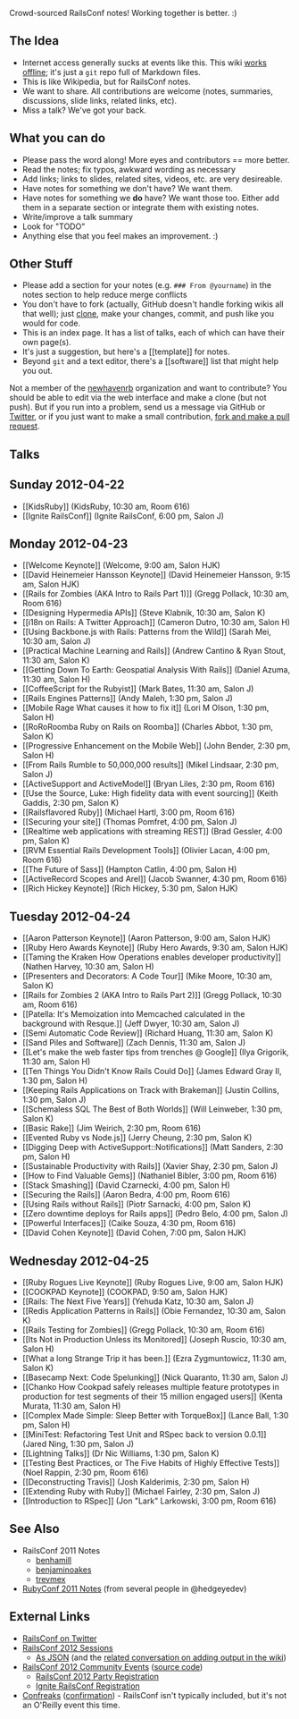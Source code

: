 Crowd-sourced RailsConf notes!  Working together is better.  :)

## The Idea

* Internet access generally sucks at events like this.  This wiki [works offline](https://github.com/newhavenrb/railsconf2012/wiki/_access); it's just a `git` repo full of Markdown files.
* This is like Wikipedia, but for RailsConf notes.
* We want to share.  All contributions are welcome (notes, summaries, discussions, slide links, related links, etc).
* Miss a talk?  We've got your back.

## What you can do

* Please pass the word along!  More eyes and contributors == more better.
* Read the notes; fix typos, awkward wording as necessary
* Add links; links to slides, related sites, videos, etc. are very desireable.
* Have notes for something we don't have?  We want them.
* Have notes for something we **do** have?  We want those too.  Either add them in a separate section or integrate them with existing notes.
* Write/improve a talk summary
* Look for "TODO"
* Anything else that you feel makes an improvement.  :)

## Other Stuff

* Please add a section for your notes (e.g. `### From @yourname`) in the notes section to help reduce merge conflicts
* You don't have to fork (actually, GitHub doesn't handle forking wikis all that well); just [clone](https://github.com/newhavenrb/railsconf2012/wiki/_access), make your changes, commit, and push like you would for code.
* This is an index page.  It has a list of talks, each of which can have their own page(s).
* It's just a suggestion, but here's a [[template]] for notes.
* Beyond `git` and a text editor, there's a [[software]] list that might help you out.

Not a member of the [newhavenrb](https://github.com/newhavenrb) organization and want to contribute?  You should be able to edit via the web interface and make a clone (but not push).  But if you run into a problem, send us a message via GitHub or [Twitter](http://twitter.com/newhavenrb), or if you just want to make a small contribution, [fork and make a pull request](https://github.com/newhavenrb/railsconf2012).

## Talks

## Sunday 2012-04-22

* [[KidsRuby]] (KidsRuby, 10:30 am, Room 616)
* [[Ignite RailsConf]] (Ignite RailsConf, 6:00 pm, Salon J)

## Monday 2012-04-23

* [[Welcome Keynote]] (Welcome, 9:00 am, Salon HJK)
* [[David Heinemeier Hansson Keynote]] (David Heinemeier Hansson, 9:15 am, Salon HJK)
* [[Rails for Zombies (AKA Intro to Rails Part 1)]] (Gregg Pollack, 10:30 am, Room 616)
* [[Designing Hypermedia APIs]] (Steve Klabnik, 10:30 am, Salon K)
* [[i18n on Rails: A Twitter Approach]] (Cameron Dutro, 10:30 am, Salon H)
* [[Using Backbone.js with Rails: Patterns from the Wild]] (Sarah Mei, 10:30 am, Salon J)
* [[Practical Machine Learning and Rails]] (Andrew Cantino & Ryan Stout, 11:30 am, Salon K)
* [[Getting Down To Earth: Geospatial Analysis With Rails]] (Daniel Azuma, 11:30 am, Salon H)
* [[CoffeeScript for the Rubyist]] (Mark Bates, 11:30 am, Salon J)
* [[Rails Engines Patterns]] (Andy Maleh, 1:30 pm, Salon J)
* [[Mobile Rage What causes it how to fix it]] (Lori M Olson, 1:30 pm, Salon H)
* [[RoRoRoomba Ruby on Rails on Roomba]] (Charles Abbot, 1:30 pm, Salon K)
* [[Progressive Enhancement on the Mobile Web]] (John Bender, 2:30 pm, Salon H)
* [[From Rails Rumble to 50,000,000 results]] (Mikel Lindsaar, 2:30 pm, Salon J)
* [[ActiveSupport and ActiveModel]] (Bryan Liles, 2:30 pm, Room 616)
* [[Use the Source, Luke: High fidelity data with event sourcing]] (Keith Gaddis, 2:30 pm, Salon K)
* [[Railsflavored Ruby]] (Michael Hartl, 3:00 pm, Room 616)
* [[Securing your site]] (Thomas Pomfret, 4:00 pm, Salon J)
* [[Realtime web applications with streaming REST]] (Brad Gessler, 4:00 pm, Salon K)
* [[RVM Essential Rails Development Tools]] (Olivier Lacan, 4:00 pm, Room 616)
* [[The Future of Sass]] (Hampton Catlin, 4:00 pm, Salon H)
* [[ActiveRecord Scopes and Arel]] (Jacob Swanner, 4:30 pm, Room 616)
* [[Rich Hickey Keynote]] (Rich Hickey, 5:30 pm, Salon HJK)

## Tuesday 2012-04-24

* [[Aaron Patterson Keynote]] (Aaron Patterson, 9:00 am, Salon HJK)
* [[Ruby Hero Awards Keynote]] (Ruby Hero Awards, 9:30 am, Salon HJK)
* [[Taming the Kraken How Operations enables developer productivity]] (Nathen Harvey, 10:30 am, Salon H)
* [[Presenters and Decorators: A Code Tour]] (Mike Moore, 10:30 am, Salon K)
* [[Rails for Zombies 2 (AKA Intro to Rails Part 2)]] (Gregg Pollack, 10:30 am, Room 616)
* [[Patella: It's Memoization into Memcached calculated in the background with Resque.]] (Jeff Dwyer, 10:30 am, Salon J)
* [[Semi Automatic Code Review]] (Richard Huang, 11:30 am, Salon K)
* [[Sand Piles and Software]] (Zach Dennis, 11:30 am, Salon J)
* [[Let's make the web faster tips from trenches @ Google]] (Ilya Grigorik, 11:30 am, Salon H)
* [[Ten Things You Didn't Know Rails Could Do]] (James Edward Gray II, 1:30 pm, Salon H)
* [[Keeping Rails Applications on Track with Brakeman]] (Justin Collins, 1:30 pm, Salon J)
* [[Schemaless SQL The Best of Both Worlds]] (Will Leinweber, 1:30 pm, Salon K)
* [[Basic Rake]] (Jim Weirich, 2:30 pm, Room 616)
* [[Evented Ruby vs Node.js]] (Jerry Cheung, 2:30 pm, Salon K)
* [[Digging Deep with ActiveSupport::Notifications]] (Matt Sanders, 2:30 pm, Salon H)
* [[Sustainable Productivity with Rails]] (Xavier Shay, 2:30 pm, Salon J)
* [[How to Find Valuable Gems]] (Nathaniel Bibler, 3:00 pm, Room 616)
* [[Stack Smashing]] (David Czarnecki, 4:00 pm, Salon H)
* [[Securing the Rails]] (Aaron Bedra, 4:00 pm, Room 616)
* [[Using Rails without Rails]] (Piotr Sarnacki, 4:00 pm, Salon K)
* [[Zero downtime deploys for Rails apps]] (Pedro Belo, 4:00 pm, Salon J)
* [[Powerful Interfaces]] (Caike Souza, 4:30 pm, Room 616)
* [[David Cohen Keynote]] (David Cohen, 7:00 pm, Salon HJK)

## Wednesday 2012-04-25

* [[Ruby Rogues Live Keynote]] (Ruby Rogues Live, 9:00 am, Salon HJK)
* [[COOKPAD Keynote]] (COOKPAD, 9:50 am, Salon HJK)
* [[Rails: The Next Five Years]] (Yehuda Katz, 10:30 am, Salon J)
* [[Redis Application Patterns in Rails]] (Obie Fernandez, 10:30 am, Salon K)
* [[Rails Testing for Zombies]] (Gregg Pollack, 10:30 am, Room 616)
* [[Its Not in Production Unless its Monitored]] (Joseph Ruscio, 10:30 am, Salon H)
* [[What a long Strange Trip it has been.]] (Ezra Zygmuntowicz, 11:30 am, Salon K)
* [[Basecamp Next: Code Spelunking]] (Nick Quaranto, 11:30 am, Salon J)
* [[Chanko How Cookpad safely releases multiple feature prototypes in production for test segments of their 15 million engaged users]] (Kenta Murata, 11:30 am, Salon H)
* [[Complex Made Simple: Sleep Better with TorqueBox]] (Lance Ball, 1:30 pm, Salon H)
* [[MiniTest: Refactoring Test Unit and RSpec back to version 0.0.1]] (Jared Ning, 1:30 pm, Salon J)
* [[Lightning Talks]] (Dr Nic Williams, 1:30 pm, Salon K)
* [[Testing Best Practices, or The Five Habits of Highly Effective Tests]] (Noel Rappin, 2:30 pm, Room 616)
* [[Deconstructing Travis]] (Josh Kalderimis, 2:30 pm, Salon H)
* [[Extending Ruby with Ruby]] (Michael Fairley, 2:30 pm, Salon J)
* [[Introduction to RSpec]] (Jon "Lark" Larkowski, 3:00 pm, Room 616)

## See Also

* RailsConf 2011 Notes
    * [benhamill](https://github.com/benhamill/railsconf_2011)
    * [benjaminoakes](https://github.com/benjaminoakes/railsconf2011/wiki)
    * [trevmex](http://trevmex.com/post/5656565549/railsconf-notes-from-trevor-lalish-menagh-trevmex?ff286a60)
* [RubyConf 2011 Notes](https://github.com/benjaminoakes/rubyconf2011/wiki) (from several people in @hedgeyedev)

## External Links

* [RailsConf on Twitter](http://twitter.com/railsconf)
* [RailsConf 2012 Sessions](http://railsconf2012.com/sessions)
    * [As JSON](http://railsconf2012.com/sessions.json) (and the [related conversation on adding output in the wiki](https://groups.google.com/forum/?fromgroups#!topic/newhavenrb/6LK72ZYLNoc))
* [RailsConf 2012 Community Events](http://railsconf.austinonrails.org/) ([source code](https://github.com/austinonrails/railsconf))
    * [RailsConf 2012 Party Registration](http://railsconf2012party.eventbrite.com/)
    * [Ignite RailsConf Registration](http://ignite-railsconf2012.eventbrite.com/)
* [Confreaks](http://confreaks.com/events) ([confirmation](http://blog.confreaks.net/2012/02/what-is-pending-in-the-queue/)) - RailsConf isn't typically included, but it's not an O'Reilly event this time.

<!-- TODO: change to http://confreaks.com/events/railsconf2012 (or the appropriate URL) once videos are posted -->
